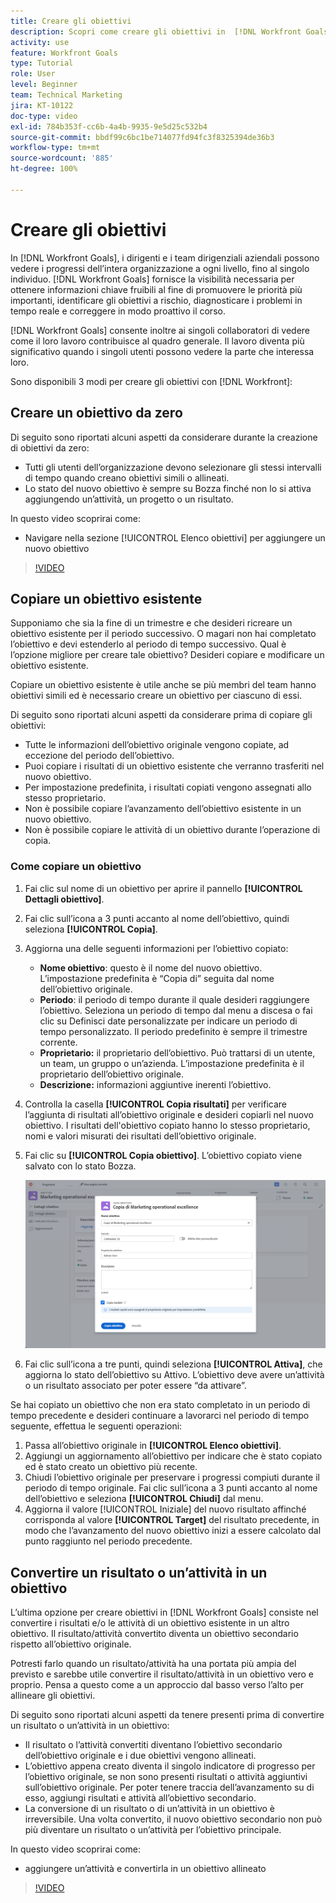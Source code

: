 ```yaml
---
title: Creare gli obiettivi
description: Scopri come creare gli obiettivi in  [!DNL Workfront Goals]  utilizzando tre opzioni diverse.
activity: use
feature: Workfront Goals
type: Tutorial
role: User
level: Beginner
team: Technical Marketing
jira: KT-10122
doc-type: video
exl-id: 784b353f-cc6b-4a4b-9935-9e5d25c532b4
source-git-commit: bbdf99c6bc1be714077fd94fc3f8325394de36b3
workflow-type: tm+mt
source-wordcount: '885'
ht-degree: 100%

---
```


# Creare gli obiettivi

In [!DNL Workfront Goals], i dirigenti e i team dirigenziali aziendali possono vedere i progressi dell’intera organizzazione a ogni livello, fino al singolo individuo. [!DNL Workfront Goals] fornisce la visibilità necessaria per ottenere informazioni chiave fruibili al fine di promuovere le priorità più importanti, identificare gli obiettivi a rischio, diagnosticare i problemi in tempo reale e correggere in modo proattivo il corso.

[!DNL Workfront Goals] consente inoltre ai singoli collaboratori di vedere come il loro lavoro contribuisce al quadro generale. Il lavoro diventa più significativo quando i singoli utenti possono vedere la parte che interessa loro.

Sono disponibili 3 modi per creare gli obiettivi con [!DNL Workfront]:

## Creare un obiettivo da zero

Di seguito sono riportati alcuni aspetti da considerare durante la creazione di obiettivi da zero:

* Tutti gli utenti dell’organizzazione devono selezionare gli stessi intervalli di tempo quando creano obiettivi simili o allineati.
* Lo stato del nuovo obiettivo è sempre su Bozza finché non lo si attiva aggiungendo un’attività, un progetto o un risultato.

In questo video scoprirai come:

* Navigare nella sezione [!UICONTROL Elenco obiettivi] per aggiungere un nuovo obiettivo

>[!VIDEO](https://video.tv.adobe.com/v/3412619/?quality=12&learn=on&enablevpops=1&captions=ita)

## Copiare un obiettivo esistente

Supponiamo che sia la fine di un trimestre e che desideri ricreare un obiettivo esistente per il periodo successivo. O magari non hai completato l’obiettivo e devi estenderlo al periodo di tempo successivo. Qual è l’opzione migliore per creare tale obiettivo? Desideri copiare e modificare un obiettivo esistente.

Copiare un obiettivo esistente è utile anche se più membri del team hanno obiettivi simili ed è necessario creare un obiettivo per ciascuno di essi.

Di seguito sono riportati alcuni aspetti da considerare prima di copiare gli obiettivi:

* Tutte le informazioni dell’obiettivo originale vengono copiate, ad eccezione del periodo dell’obiettivo.
* Puoi copiare i risultati di un obiettivo esistente che verranno trasferiti nel nuovo obiettivo.
* Per impostazione predefinita, i risultati copiati vengono assegnati allo stesso proprietario.
* Non è possibile copiare l’avanzamento dell’obiettivo esistente in un nuovo obiettivo.
* Non è possibile copiare le attività di un obiettivo durante l’operazione di copia.

### Come copiare un obiettivo

1. Fai clic sul nome di un obiettivo per aprire il pannello **[!UICONTROL Dettagli obiettivo]**.
1. Fai clic sull’icona a 3 punti accanto al nome dell’obiettivo, quindi seleziona **[!UICONTROL Copia]**.
1. Aggiorna una delle seguenti informazioni per l’obiettivo copiato:
   * **Nome obiettivo**: questo è il nome del nuovo obiettivo. L’impostazione predefinita è “Copia di” seguita dal nome dell’obiettivo originale.
   * **Periodo**: il periodo di tempo durante il quale desideri raggiungere l’obiettivo. Seleziona un periodo di tempo dal menu a discesa o fai clic su Definisci date personalizzate per indicare un periodo di tempo personalizzato. Il periodo predefinito è sempre il trimestre corrente.
   * **Proprietario:** il proprietario dell’obiettivo. Può trattarsi di un utente, un team, un gruppo o un’azienda. L’impostazione predefinita è il proprietario dell’obiettivo originale.
   * **Descrizione:** informazioni aggiuntive inerenti l’obiettivo.

1. Controlla la casella **[!UICONTROL Copia risultati]** per verificare l’aggiunta di risultati all’obiettivo originale e desideri copiarli nel nuovo obiettivo. I risultati dell&#39;obiettivo copiato hanno lo stesso proprietario, nomi e valori misurati dei risultati dell’obiettivo originale.

1. Fai clic su **[!UICONTROL Copia obiettivo]**. L’obiettivo copiato viene salvato con lo stato Bozza.

   ![Immagine del pannello [!UICONTROL Dettagli obiettivo] in [!DNL Workfront Goals] con l’opzione [!UICONTROL Copia]](assets/03-workfront-goals-copy-a-goal.png)

1. Fai clic sull’icona a tre punti, quindi seleziona **[!UICONTROL Attiva]**, che aggiorna lo stato dell’obiettivo su Attivo. L’obiettivo deve avere un’attività o un risultato associato per poter essere “da attivare”.

Se hai copiato un obiettivo che non era stato completato in un periodo di tempo precedente e desideri continuare a lavorarci nel periodo di tempo seguente, effettua le seguenti operazioni:

1. Passa all’obiettivo originale in **[!UICONTROL Elenco obiettivi]**.
1. Aggiungi un aggiornamento all’obiettivo per indicare che è stato copiato ed è stato creato un obiettivo più recente.
1. Chiudi l’obiettivo originale per preservare i progressi compiuti durante il periodo di tempo originale. Fai clic sull’icona a 3 punti accanto al nome dell’obiettivo e seleziona **[!UICONTROL Chiudi]** dal menu.
1. Aggiorna il valore [!UICONTROL Iniziale] del nuovo risultato affinché corrisponda al valore **[!UICONTROL Target]** del risultato precedente, in modo che l’avanzamento del nuovo obiettivo inizi a essere calcolato dal punto raggiunto nel periodo precedente.

## Convertire un risultato o un’attività in un obiettivo

L’ultima opzione per creare obiettivi in [!DNL Workfront Goals] consiste nel convertire i risultati e/o le attività di un obiettivo esistente in un altro obiettivo. Il risultato/attività convertito diventa un obiettivo secondario rispetto all’obiettivo originale.

Potresti farlo quando un risultato/attività ha una portata più ampia del previsto e sarebbe utile convertire il risultato/attività in un obiettivo vero e proprio. Pensa a questo come a un approccio dal basso verso l’alto per allineare gli obiettivi.

Di seguito sono riportati alcuni aspetti da tenere presenti prima di convertire un risultato o un’attività in un obiettivo:

* Il risultato o l’attività convertiti diventano l’obiettivo secondario dell’obiettivo originale e i due obiettivi vengono allineati.
* L’obiettivo appena creato diventa il singolo indicatore di progresso per l’obiettivo originale, se non sono presenti risultati o attività aggiuntivi sull’obiettivo originale. Per poter tenere traccia dell’avanzamento su di esso, aggiungi risultati e attività all’obiettivo secondario.
* La conversione di un risultato o di un’attività in un obiettivo è irreversibile. Una volta convertito, il nuovo obiettivo secondario non può più diventare un risultato o un’attività per l’obiettivo principale.

In questo video scoprirai come:

* aggiungere un’attività e convertirla in un obiettivo allineato

>[!VIDEO](https://video.tv.adobe.com/v/3416524/?quality=12&learn=on&enablevpops=1&captions=ita)

